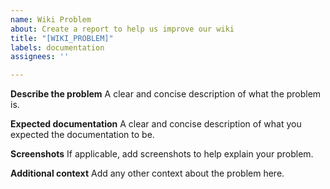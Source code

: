 ```yaml
---
name: Wiki Problem
about: Create a report to help us improve our wiki
title: "[WIKI_PROBLEM]"
labels: documentation
assignees: ''

---
```


**Describe the problem**
A clear and concise description of what the problem is.

**Expected documentation**
A clear and concise description of what you expected the documentation to be.

**Screenshots**
If applicable, add screenshots to help explain your problem.

**Additional context**
Add any other context about the problem here.
